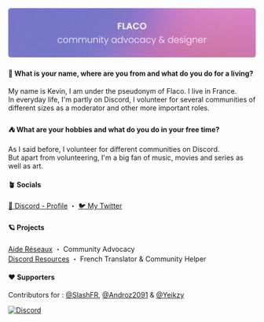 ![Flaqeau](https://github.com/Flaqeau/Flaqeau/blob/main/readme.png)
---

>
#### 🤔 **What is your name, where are you from and what do you do for a living?**
My name is Kevin, I am under the pseudonym of Flaco. I live in France.
<br/>
In everyday life, I'm partly on Discord, I volunteer for several communities of different sizes as a moderator and other more important roles.

>
#### ⛺ **What are your hobbies and what do you do in your free time?**
As I said before, I volunteer for different communities on Discord.
<br/>
But apart from volunteering, I'm a big fan of music, movies and series as well as art.

>
#### 🪴 Socials
[💭 Discord - Profile](https://discord.com/users/242843345196548097) ・ [🐦 My Twitter](https://twitter.com/Flaqeau)

>
#### 🪐 **Projects**
[Aide Réseaux](https://discord.gg/reseaux) ・ Community Advocacy
<br/>
[Discord Resources](https://discordresources.com/) ・ French Translator & Community Helper
<br/>

>
#### ❤️ **Supporters**
Contributors for : [@SlashFR](https://github.com/SlashFR), [@Androz2091](https://github.com/Androz2091) & [@Yeikzy](https://github.com/Yeikzy)<br/>

[![Discord](https://lanyard.cnrad.dev/api/242843345196548097)](https://discord.com/users/242843345196548097)
